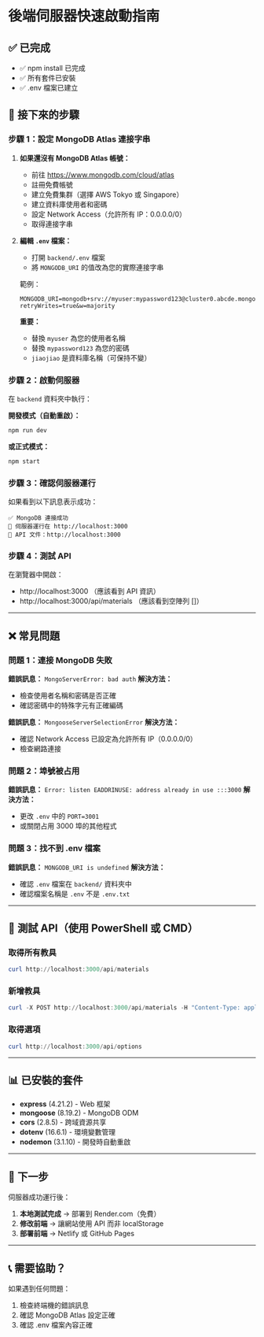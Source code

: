 # 後端伺服器快速啟動指南

## ✅ 已完成

- ✅ npm install 已完成
- ✅ 所有套件已安裝
- ✅ .env 檔案已建立

## 📝 接下來的步驟

### 步驟 1：設定 MongoDB Atlas 連接字串

1. **如果還沒有 MongoDB Atlas 帳號：**
   - 前往 https://www.mongodb.com/cloud/atlas
   - 註冊免費帳號
   - 建立免費集群（選擇 AWS Tokyo 或 Singapore）
   - 建立資料庫使用者和密碼
   - 設定 Network Access（允許所有 IP：0.0.0.0/0）
   - 取得連接字串

2. **編輯 `.env` 檔案：**
   - 打開 `backend/.env` 檔案
   - 將 `MONGODB_URI` 的值改為您的實際連接字串

   範例：
   ```env
   MONGODB_URI=mongodb+srv://myuser:mypassword123@cluster0.abcde.mongodb.net/jiaojiao?retryWrites=true&w=majority
   ```

   **重要：**
   - 替換 `myuser` 為您的使用者名稱
   - 替換 `mypassword123` 為您的密碼
   - `jiaojiao` 是資料庫名稱（可保持不變）

### 步驟 2：啟動伺服器

在 `backend` 資料夾中執行：

**開發模式（自動重啟）：**
```bash
npm run dev
```

**或正式模式：**
```bash
npm start
```

### 步驟 3：確認伺服器運行

如果看到以下訊息表示成功：
```
✅ MongoDB 連接成功
🚀 伺服器運行在 http://localhost:3000
📝 API 文件：http://localhost:3000
```

### 步驟 4：測試 API

在瀏覽器中開啟：
- http://localhost:3000 （應該看到 API 資訊）
- http://localhost:3000/api/materials （應該看到空陣列 []）

---

## ❌ 常見問題

### 問題 1：連接 MongoDB 失敗

**錯誤訊息：** `MongoServerError: bad auth`
**解決方法：**
- 檢查使用者名稱和密碼是否正確
- 確認密碼中的特殊字元有正確編碼

**錯誤訊息：** `MongooseServerSelectionError`
**解決方法：**
- 確認 Network Access 已設定為允許所有 IP（0.0.0.0/0）
- 檢查網路連接

### 問題 2：埠號被占用

**錯誤訊息：** `Error: listen EADDRINUSE: address already in use :::3000`
**解決方法：**
- 更改 `.env` 中的 `PORT=3001`
- 或關閉占用 3000 埠的其他程式

### 問題 3：找不到 .env 檔案

**錯誤訊息：** `MONGODB_URI is undefined`
**解決方法：**
- 確認 `.env` 檔案在 `backend/` 資料夾中
- 確認檔案名稱是 `.env` 不是 `.env.txt`

---

## 🧪 測試 API（使用 PowerShell 或 CMD）

### 取得所有教具
```powershell
curl http://localhost:3000/api/materials
```

### 新增教具
```powershell
curl -X POST http://localhost:3000/api/materials -H "Content-Type: application/json" -d "{\"name\":\"測試教具\",\"developmentStage\":\"學齡前兒童（3-6歲）\",\"teachingType\":\"個人教具\",\"material\":\"木製\",\"area\":\"數學區\",\"purposes\":[\"數學邏輯\"]}"
```

### 取得選項
```powershell
curl http://localhost:3000/api/options
```

---

## 📊 已安裝的套件

- **express** (4.21.2) - Web 框架
- **mongoose** (8.19.2) - MongoDB ODM
- **cors** (2.8.5) - 跨域資源共享
- **dotenv** (16.6.1) - 環境變數管理
- **nodemon** (3.1.10) - 開發時自動重啟

---

## 🎯 下一步

伺服器成功運行後：

1. **本地測試完成** → 部署到 Render.com（免費）
2. **修改前端** → 讓網站使用 API 而非 localStorage
3. **部署前端** → Netlify 或 GitHub Pages

---

## 📞 需要協助？

如果遇到任何問題：
1. 檢查終端機的錯誤訊息
2. 確認 MongoDB Atlas 設定正確
3. 確認 .env 檔案內容正確
